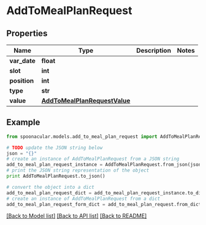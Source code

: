 # AddToMealPlanRequest



## Properties

Name | Type | Description | Notes
------------ | ------------- | ------------- | -------------
**var_date** | **float** |  | 
**slot** | **int** |  | 
**position** | **int** |  | 
**type** | **str** |  | 
**value** | [**AddToMealPlanRequestValue**](AddToMealPlanRequestValue.md) |  | 

## Example

```python
from spoonacular.models.add_to_meal_plan_request import AddToMealPlanRequest

# TODO update the JSON string below
json = "{}"
# create an instance of AddToMealPlanRequest from a JSON string
add_to_meal_plan_request_instance = AddToMealPlanRequest.from_json(json)
# print the JSON string representation of the object
print AddToMealPlanRequest.to_json()

# convert the object into a dict
add_to_meal_plan_request_dict = add_to_meal_plan_request_instance.to_dict()
# create an instance of AddToMealPlanRequest from a dict
add_to_meal_plan_request_form_dict = add_to_meal_plan_request.from_dict(add_to_meal_plan_request_dict)
```
[[Back to Model list]](../README.md#documentation-for-models) [[Back to API list]](../README.md#documentation-for-api-endpoints) [[Back to README]](../README.md)


